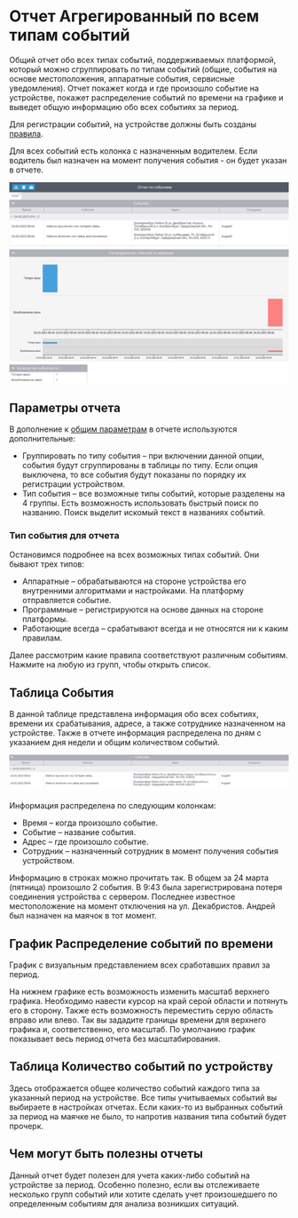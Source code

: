 # Отчет Агрегированный по всем типам событий

Общий отчет обо всех типах событий, поддерживаемых платформой, который можно сгруппировать по типам событий (общие, события на основе местоположения, аппаратные события, сервисные уведомления). Отчет покажет когда и где произошло событие на устройстве, покажет распределение событий по времени на графике и выведет общую информацию обо всех событиях за период.

Для регистрации событий, на устройстве должны быть созданы [правила](../../../page-fafd011b-2281-4036-8ce0-5fa2e4aa4641/page-7cd89192-2b27-4179-9ee3-3d5cee315e37.md).

Для всех событий есть колонка с назначенным водителем. Если водитель был назначен на момент получения события - он будет указан в отчете.

![image-20241031-144436.png](attachments/image-20241031-144436.png)

## Параметры отчета

В дополнение к [общим параметрам](../../page-4eb4db1b-12a4-4ffd-b56e-a98fd003dfcc/page-b0c624ae-d81b-4bcb-b6d1-991cca3f18cf.md) в отчете используются дополнительные:

- Группировать по типу события – при включении данной опции, события будут сгруппированы в таблицы по типу. Если опция выключена, то все события будут показаны по порядку их регистрации устройством.
- Тип события – все возможные типы событий, которые разделены на 4 группы. Есть возможность использовать быстрый поиск по названию. Поиск выделит искомый текст в названиях событий.

### Тип события для отчета

Остановимся подробнее на всех возможных типах событий. Они бывают трех типов:

- Аппаратные – обрабатываются на стороне устройства его внутренними алгоритмами и настройками. На платформу отправляется событие.
- Программные – регистрируются на основе данных на стороне платформы.
- Работающие всегда – срабатывают всегда и не относятся ни к каким правилам.

Далее рассмотрим какие правила соответствуют различным событиям. Нажмите на любую из групп, чтобы открыть список.

## Таблица События

В данной таблице представлена информация обо всех событиях, времени их срабатывания, адресе, а также сотруднике назначенном на устройстве. Также в отчете информация распределена по дням с указанием дня недели и общим количеством событий.

![image-20241031-144548.png](attachments/image-20241031-144548.png)

Информация распределена по следующим колонкам:

- Время – когда произошло событие.
- Событие – название события.
- Адрес – где произошло событие.
- Сотрудник – назначенный сотрудник в момент получения события устройством.

Информацию в строках можно прочитать так. В общем за 24 марта (пятница) произошло 2 события. В 9:43 была зарегистрирована потеря соединения устройства с сервером. Последнее известное местоположение на момент отключения на ул. Декабристов. Андрей был назначен на маячок в тот момент.

## График Распределение событий по времени

График с визуальным представлением всех сработавших правил за период.

На нижнем графике есть возможность изменить масштаб верхнего графика. Необходимо навести курсор на край серой области и потянуть его в сторону. Также есть возможность переместить серую область вправо или влево. Так вы зададите границы времени для верхнего графика и, соответственно, его масштаб. По умолчанию график показывает весь период отчета без масштабирования.

## Таблица Количество событий по устройству

Здесь отображается общее количество событий каждого типа за указанный период на устройстве. Все типы учитываемых событий вы выбираете в настройках отчетах. Если каких-то из выбранных событий за период на маячке не было, то напротив названия типа событий будет прочерк.

## Чем могут быть полезны отчеты

Данный отчет будет полезен для учета каких-либо событий на устройстве за период. Особенно полезно, если вы отслеживаете несколько групп событий или хотите сделать учет произошедшего по определенным событиям для анализа возникших ситуаций.